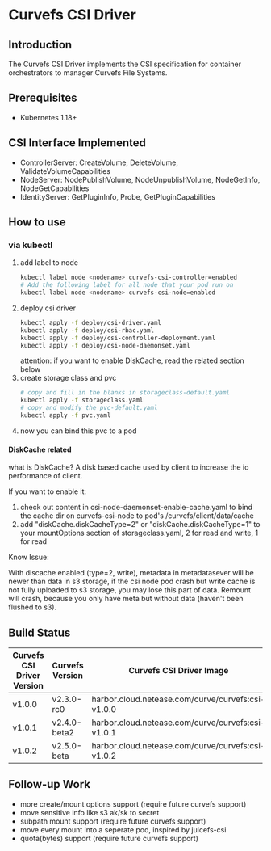 # Curvefs CSI Driver

## Introduction

The Curvefs CSI Driver implements the CSI specification for container orchestrators to manager Curvefs File Systems.

## Prerequisites

- Kubernetes 1.18+

## CSI Interface Implemented

- ControllerServer: CreateVolume, DeleteVolume, ValidateVolumeCapabilities
- NodeServer: NodePublishVolume, NodeUnpublishVolume, NodeGetInfo, NodeGetCapabilities
- IdentityServer: GetPluginInfo, Probe, GetPluginCapabilities

## How to use

### via kubectl

1. add label to node
    ```bash
    kubectl label node <nodename> curvefs-csi-controller=enabled
    # Add the following label for all node that your pod run on
    kubectl label node <nodename> curvefs-csi-node=enabled
    ```
2. deploy csi driver
    ```bash
    kubectl apply -f deploy/csi-driver.yaml
    kubectl apply -f deploy/csi-rbac.yaml
    kubectl apply -f deploy/csi-controller-deployment.yaml
    kubectl apply -f deploy/csi-node-daemonset.yaml
    ```
   attention: if you want to enable DiskCache, read the related section below
3. create storage class and pvc
   ```bash
   # copy and fill in the blanks in storageclass-default.yaml
   kubectl apply -f storageclass.yaml
   # copy and modify the pvc-default.yaml
   kubectl apply -f pvc.yaml
   ```
4. now you can bind this pvc to a pod

#### DiskCache related

what is DiskCache? A disk based cache used by client to increase the io performance
of client.

If you want to enable it:
1. check out content in csi-node-daemonset-enable-cache.yaml to bind the cache dir on curvefs-csi-node to pod's /curvefs/client/data/cache
2. add "diskCache.diskCacheType=2" or "diskCache.diskCacheType=1" to your mountOptions section of storageclass.yaml, 2 for read and write, 1 for read

Know Issue:

With discache enabled (type=2, write), metadata in metadatasever will be newer than data in s3 storage,
if the csi node pod crash but write cache is not fully uploaded to s3 storage,
you may lose this part of data. Remount will crash, because you only have meta but without data (haven't been flushed to s3).


## Build Status

| Curvefs CSI Driver Version | Curvefs Version | Curvefs CSI Driver Image                          |
|----------------------------|-----------------|---------------------------------------------------|
| v1.0.0                     | v2.3.0-rc0      | harbor.cloud.netease.com/curve/curvefs:csi-v1.0.0 |
| v1.0.1 | v2.4.0-beta2 | harbor.cloud.netease.com/curve/curvefs:csi-v1.0.1|
| v1.0.2 | v2.5.0-beta | harbor.cloud.netease.com/curve/curvefs:csi-v1.0.2|

## Follow-up Work

- more create/mount options support (require future curvefs support)
- move sensitive info like s3 ak/sk to secret
- subpath mount support (require future curvefs support)
- move every mount into a seperate pod, inspired by juicefs-csi
- quota(bytes) support (require future curvefs support)
